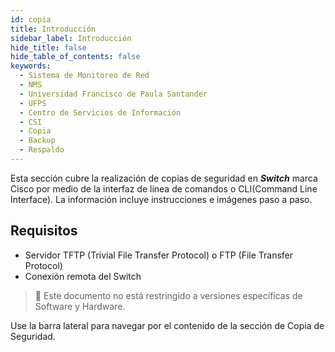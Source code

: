 ```yaml
---
id: copia
title: Introducción
sidebar_label: Introducción
hide_title: false
hide_table_of_contents: false
keywords:
  - Sistema de Monitoreo de Red
  - NMS
  - Universidad Francisco de Paula Santander
  - UFPS
  - Centro de Servicios de Información
  - CSI
  - Copia
  - Backup
  - Respaldo
---
```

Esta sección cubre la realización de copias de seguridad en **_Switch_** marca Cisco por medio de la interfaz de línea de comandos o CLI(Command Line Interface). La información incluye instrucciones e imágenes paso a paso.

## Requisitos
- Servidor TFTP (Trivial File Transfer Protocol) o FTP (File Transfer Protocol)
- Conexión remota del Switch

> :pushpin: Este documento no está restringido a versiones específicas de Software y Hardware.

Use la barra lateral para navegar por el contenido de la sección de Copia de Seguridad.
